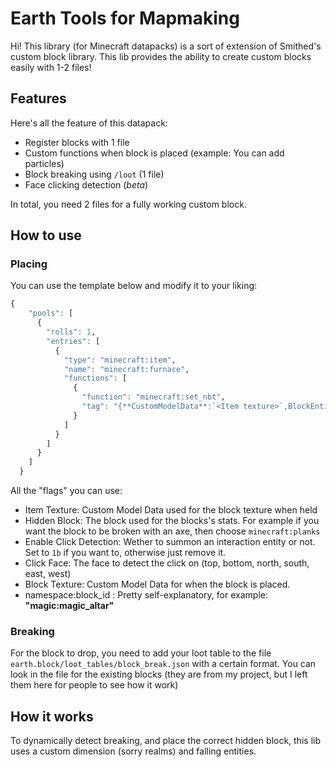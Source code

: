 # Earth Tools for Mapmaking

Hi! This library (for Minecraft datapacks) is a sort of extension of Smithed's custom block library.
This lib provides the ability to create custom blocks easily with 1-2 files!

## Features

Here's all the feature of this datapack:
- Register blocks with 1 file
- Custom functions when block is placed (example: You can add particles)
- Block breaking using `/loot` (1 file)
- Face clicking detection (*beta*)

In total, you need 2 files for a fully working custom block.

## How to use

### Placing
You can use the template below and modify it to your liking:
```hs
{
    "pools": [
      {
        "rolls": 1,
        "entries": [
          {
            "type": "minecraft:item",
            "name": "minecraft:furnace",
            "functions": [
              {
                "function": "minecraft:set_nbt",
                "tag": "{**CustomModelData**:`<Item texture>`,BlockEntityTag:{Items:[{**id**:\"`<Hidden Block>`\",Count:1b,tag:{Earth:{**Click**:`<Enable Click detection>`,**ClickFace**:\"`<Click Face>`\",**CustomModelData**:`<Block texture>`},smithed:{block:{**id**:\"`<namespace:block_id>`\"}}}}]}}"
              }
            ]
          }
        ]
      }
    ]
  }
```
All the "flags" you can use:
- Item Texture: Custom Model Data used for the block texture when held
- Hidden Block: The block used for the blocks's stats. For example if you want the block to be broken with an axe, then choose `minecraft:planks`
- Enable Click Detection: Wether to summon an interaction entity or not. Set to `1b` if you want to, otherwise just remove it.
- Click Face: The face to detect the click on (top, bottom, north, south, east, west)
- Block Texture: Custom Model Data for when the block is placed.
- namespace:block_id : Pretty self-explanatory, for example: **"magic:magic_altar"**

### Breaking

For the block to drop, you need to add your loot table to the file `earth.block/loot_tables/block_break.json` with a certain format. You can look in the file for the existing blocks (they are from my project, but I left them here for people to see how it work)

## How it works
To dynamically detect breaking, and place the correct hidden block, this lib uses a custom dimension (sorry realms) and falling entities.